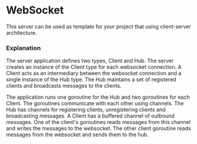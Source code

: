 # WebSocket
This server can be used as template for your project that using client-server architecture. 
### Explanation
The server application defines two types, Client and Hub. The server creates an instance of the Client type for each websocket connection. A Client acts as an intermediary between the websocket connection and a single instance of the Hub type. The Hub maintains a set of registered clients and broadcasts messages to the clients.

The application runs one goroutine for the Hub and two goroutines for each Client. The goroutines communicate with each other using channels. The Hub has channels for registering clients, unregistering clients and broadcasting messages. A Client has a buffered channel of outbound messages. One of the client's goroutines reads messages from this channel and writes the messages to the websocket. The other client goroutine reads messages from the websocket and sends them to the hub.
